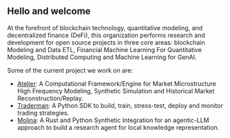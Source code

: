 ## Hello and welcome

At the forefront of blockchain technology, quantitative modeling, and decentralized finance (DeFi), this organization performs research and development for open source projects in three core areas: blockchain Modeling and Data ETL, Financial Machine Learning For Quantitative Modeling, Distributed Computing and Machine Learning for GenAI.

Some of the current project we work on are: 

- [Atelier](https://github.com/iteralabs/atelier): A Computational Framework/Engine for Market Microstructure High Frequency Modeling, Synthetic Simulation and Historical Market Reconstruction/Replay.
- [Traderman](https://github.com/iteralabs/traderman): A Python SDK to build, train, stress-test, deploy and monitor trading strategies.
- [Molina](https://github.com/iteralabs/molina): A Rust and Python Synthetic Integration for an agentic-LLM approach to build a research agent for local knowledge representation.
